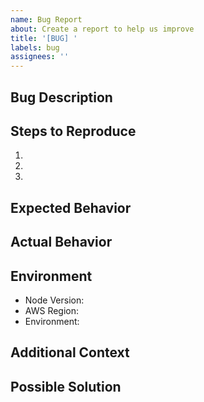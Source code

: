 ```yaml
---
name: Bug Report
about: Create a report to help us improve
title: '[BUG] '
labels: bug
assignees: ''
---
```


## Bug Description
<!-- A clear and concise description of what the bug is -->

## Steps to Reproduce
1. <!-- First Step -->
2. <!-- Second Step -->
3. <!-- And so on... -->

## Expected Behavior
<!-- What you expected to happen -->

## Actual Behavior
<!-- What actually happened -->

## Environment
- Node Version: <!-- e.g. 18.x -->
- AWS Region: <!-- e.g. us-east-1 -->
- Environment: <!-- Development/Production -->

## Additional Context
<!-- Add any other context about the problem here -->

## Possible Solution
<!-- If you have suggestions on how to fix the bug --> 